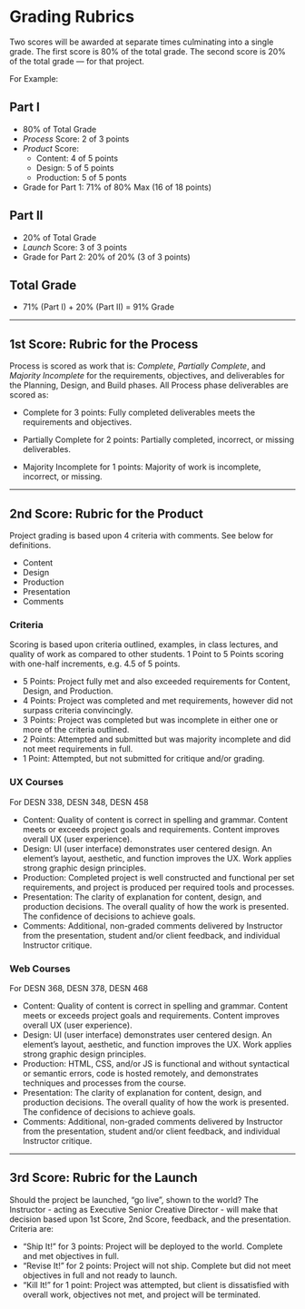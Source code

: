 # Grading Rubrics
Two scores will be awarded at separate times culminating into a single grade. The first score is 80% of the total grade. The second score is 20% of the total grade — for that project. 

For Example:
## Part I
* 80% of Total Grade
* _Process_ Score: 2 of 3 points
* _Product_ Score: 
	 - Content: 4 of 5 points
	- Design: 5 of 5 points
	- Production: 5 of 5 ponts  
* Grade for Part 1: 71% of 80% Max (16 of 18 points)
## Part II
* 20% of Total Grade
* _Launch_ Score: 3 of 3 points
* Grade for Part 2: 20% of 20% (3 of 3 points)
## Total Grade
* 71% (Part I) + 20% (Part II) = 91% Grade

---- 
## 1st Score: Rubric for the Process
Process is scored as work that is: _Complete_, _Partially Complete_, and _Majority Incomplete_ for the requirements, objectives, and deliverables for the Planning, Design, and Build phases. All Process phase deliverables are scored as:

* Complete for 3 points: Fully completed deliverables meets the requirements and objectives.

* Partially Complete for 2 points: Partially completed,  incorrect, or missing deliverables.

* Majority Incomplete for 1 points: Majority of work is incomplete, incorrect, or missing.

---- 
## 2nd Score: Rubric for the Product
Project grading is based upon 4 criteria with comments. See below for definitions. 

* Content
* Design 
* Production
* Presentation
* Comments

### Criteria
Scoring is based upon criteria outlined, examples, in class lectures, and quality of work as compared to other students. 1 Point to 5 Points scoring with one-half increments, e.g. 4.5 of 5 points. 

* 5 Points: Project fully met and also exceeded requirements for Content, Design, and Production.
* 4 Points: Project was completed and met requirements, however did not surpass criteria convincingly.
* 3 Points: Project was completed but was incomplete in either  one or more of the criteria outlined.  
* 2 Points: Attempted and submitted but was majority incomplete and did not meet requirements in full.  
* 1 Point: Attempted, but not submitted for critique and/or grading. 

### UX Courses
For DESN 338, DESN 348, DESN 458

* Content: Quality of content is correct in spelling and grammar. Content meets or exceeds project goals and requirements. Content improves overall UX (user experience). 
* Design: UI (user interface) demonstrates user centered design. An element’s layout, aesthetic, and function improves the UX. Work applies strong graphic design principles. 
* Production: Completed project is well constructed and functional per set requirements, and project is produced per required tools and processes. 
* Presentation: The clarity of explanation for content, design, and production decisions. The overall quality of how the work is presented. The confidence of decisions to achieve goals. 
* Comments: Additional, non-graded comments delivered by Instructor from the presentation, student and/or client feedback, and individual Instructor critique.

### Web Courses
For DESN 368, DESN 378, DESN 468

* Content: Quality of content is correct in spelling and grammar. Content meets or exceeds project goals and requirements. Content improves overall UX (user experience). 
* Design: UI (user interface) demonstrates user centered design. An element’s layout, aesthetic, and function improves the UX. Work applies strong graphic design principles. 
* Production: HTML, CSS, and/or JS is functional and without syntactical or semantic errors, code is hosted remotely, and demonstrates techniques and processes from the course. 
* Presentation: The clarity of explanation for content, design, and production decisions. The overall quality of how the work is presented. The confidence of decisions to achieve goals. 
* Comments: Additional, non-graded comments delivered by Instructor from the presentation, student and/or client feedback, and individual Instructor critique.

---- 
## 3rd Score: Rubric for the Launch
Should the project be launched, “go live”, shown to the world? The Instructor - acting as Executive Senior Creative Director - will make that decision based upon 1st Score, 2nd Score, feedback, and the presentation. Criteria are:

* “Ship It!” for 3 points: Project will be deployed to the world. Complete and met objectives in full. 
* “Revise It!” for 2 points: Project will not ship. Complete but did not meet objectives in full and not ready to launch. 
* “Kill It!” for 1 point: Project was attempted, but client is dissatisfied with overall work, objectives not met, and project will be terminated. 